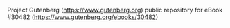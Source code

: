 Project Gutenberg (https://www.gutenberg.org) public repository for eBook #30482 (https://www.gutenberg.org/ebooks/30482)
